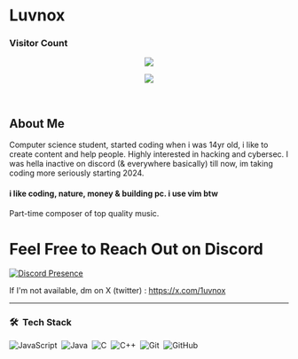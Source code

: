 <h1>Luvnox</h1>

<h3>Visitor Count</h3>

<p align = "center"><img src = "https://count.getloli.com/get/@:1vnx?theme=rule34" </p></br>
<p align = "center"><img src = "https://github-readme-stats.vercel.app/api?username=1vnx"> </p></br>


<h2>About Me</h2>

Computer science student, started coding when i was 14yr old, i like to create content and help people.
Highly interested in hacking and cybersec. I was hella inactive on discord (& everywhere basically) till now, im taking coding more seriously starting 2024.

<h4>i like coding, nature, money & building pc. i use vim btw</h4>

Part-time composer of top quality music.</br>

# Feel Free to Reach Out on Discord

[![Discord Presence](https://lanyard.cnrad.dev/api/851113808000581632)](https://discord.com/users/851113808000581632)

If I'm not available, dm on X (twitter) : https://x.com/1uvnox

-------------------------

### 🛠 &nbsp;Tech Stack
![JavaScript](https://img.shields.io/badge/-JavaScript-05122A?style=flat&logo=javascript)&nbsp;
![Java](https://img.shields.io/badge/-Java-05122A?style=flat&logo=Java&logoColor=FFA518)&nbsp;
![C](https://img.shields.io/badge/-C-05122A?style=flat&logo=C&logoColor=A8B9CC)&nbsp;
![C++](https://img.shields.io/badge/-C++-05122A?style=flat&logo=C%2B%2B&logoColor=00599C)&nbsp;
![Git](https://img.shields.io/badge/-Git-05122A?style=flat&logo=git)&nbsp;
![GitHub](https://img.shields.io/badge/-GitHub-05122A?style=flat&logo=github)&nbsp;

<!--
![Node.js](https://img.shields.io/badge/-Node.js-05122A?style=flat&logo=node.js&logoColor=339933)&nbsp;
![Rust](https://img.shields.io/badge/-rust-05122A?style=flat&logo=rust&logoColor=CE422B)&nbsp;
![MongoDB](https://img.shields.io/badge/-MongoDB-47A248?style=flat&logo=mongodb&logoColor=white&color=05122A&labelColor=05122A)
![Express.js](https://img.shields.io/badge/-Express.js-000000?style=flat&logo=express&logoColor=white&color=05122A&labelColor=05122A)
![MySQL](https://img.shields.io/badge/-MySQL-05122A?style=flat&logo=mysql&logoColor=4479A1)&nbsp;
![PHP](https://img.shields.io/badge/-PHP-05122A?style=flat&logo=php)&nbsp; 
-->
